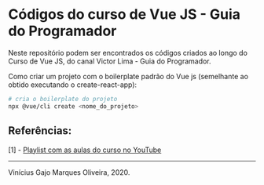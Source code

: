 # Códigos do curso de Vue JS - Guia do Programador

Neste repositório podem ser encontrados os códigos criados ao longo do Curso de Vue JS, do canal Victor Lima - Guia do Programador.

Como criar um projeto com o boilerplate padrão do Vue js (semelhante ao obtido executando o create-react-app):

```bash
# cria o boilerplate do projeto
npx @vue/cli create <nome_do_projeto>
```

## Referências:

[1] - [Playlist com as aulas do curso no YouTube](https://www.youtube.com/watch?v=npA_f0ztIt0&list=PLJ_KhUnlXUPteacVhunyK5M8SKIadeED0)

---
Vinícius Gajo Marques Oliveira, 2020.